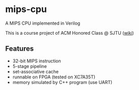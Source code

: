 # mips-cpu
 A MIPS CPU implemented in Verilog
 
 This is a course project of ACM Honored Class @ SJTU ([wiki](https://acm.sjtu.edu.cn/wiki/System_2017))
 
## Features
 - 32-bit MIPS instruction
 - 5-stage pipeline
 - set-associative cache
 - runnable on FPGA (tested on XC7A35T)
 - memory simulated by C++ program (use UART)
